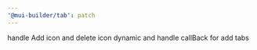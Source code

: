 ```yaml
---
'@mui-builder/tab': patch
---
```


handle Add icon and delete icon dynamic and handle callBack for add tabs
